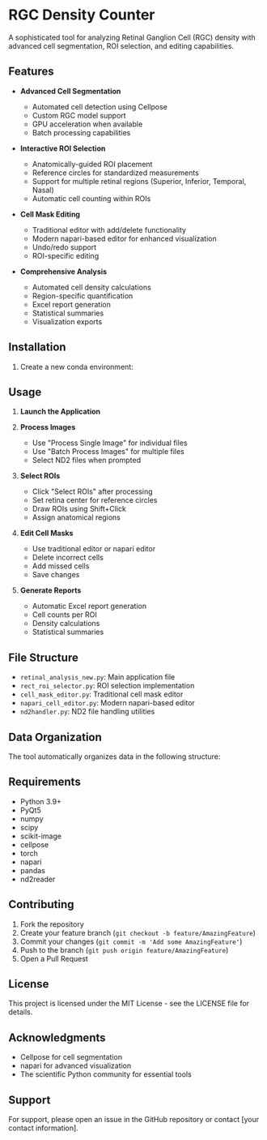 # RGC Density Counter

A sophisticated tool for analyzing Retinal Ganglion Cell (RGC) density with advanced cell segmentation, ROI selection, and editing capabilities.

## Features

- **Advanced Cell Segmentation**
  - Automated cell detection using Cellpose
  - Custom RGC model support
  - GPU acceleration when available
  - Batch processing capabilities

- **Interactive ROI Selection**
  - Anatomically-guided ROI placement
  - Reference circles for standardized measurements
  - Support for multiple retinal regions (Superior, Inferior, Temporal, Nasal)
  - Automatic cell counting within ROIs

- **Cell Mask Editing**
  - Traditional editor with add/delete functionality
  - Modern napari-based editor for enhanced visualization
  - Undo/redo support
  - ROI-specific editing

- **Comprehensive Analysis**
  - Automated cell density calculations
  - Region-specific quantification
  - Excel report generation
  - Statistical summaries
  - Visualization exports

## Installation

1. Create a new conda environment:



## Usage

1. **Launch the Application**

2. **Process Images**
   - Use "Process Single Image" for individual files
   - Use "Batch Process Images" for multiple files
   - Select ND2 files when prompted

3. **Select ROIs**
   - Click "Select ROIs" after processing
   - Set retina center for reference circles
   - Draw ROIs using Shift+Click
   - Assign anatomical regions

4. **Edit Cell Masks**
   - Use traditional editor or napari editor
   - Delete incorrect cells
   - Add missed cells
   - Save changes

5. **Generate Reports**
   - Automatic Excel report generation
   - Cell counts per ROI
   - Density calculations
   - Statistical summaries

## File Structure

- `retinal_analysis_new.py`: Main application file
- `rect_roi_selector.py`: ROI selection implementation
- `cell_mask_editor.py`: Traditional cell mask editor
- `napari_cell_editor.py`: Modern napari-based editor
- `nd2handler.py`: ND2 file handling utilities

## Data Organization

The tool automatically organizes data in the following structure:


## Requirements

- Python 3.9+
- PyQt5
- numpy
- scipy
- scikit-image
- cellpose
- torch
- napari
- pandas
- nd2reader

## Contributing

1. Fork the repository
2. Create your feature branch (`git checkout -b feature/AmazingFeature`)
3. Commit your changes (`git commit -m 'Add some AmazingFeature'`)
4. Push to the branch (`git push origin feature/AmazingFeature`)
5. Open a Pull Request

## License

This project is licensed under the MIT License - see the LICENSE file for details.

## Acknowledgments

- Cellpose for cell segmentation
- napari for advanced visualization
- The scientific Python community for essential tools

## Support

For support, please open an issue in the GitHub repository or contact [your contact information].
